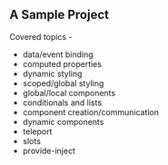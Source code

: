 ## A Sample Project

Covered topics -

- data/event binding
- computed properties
- dynamic styling
- scoped/global styling
- global/local components
- conditionals and lists
- component creation/communication
- dynamic components
- teleport
- slots
- provide-inject
